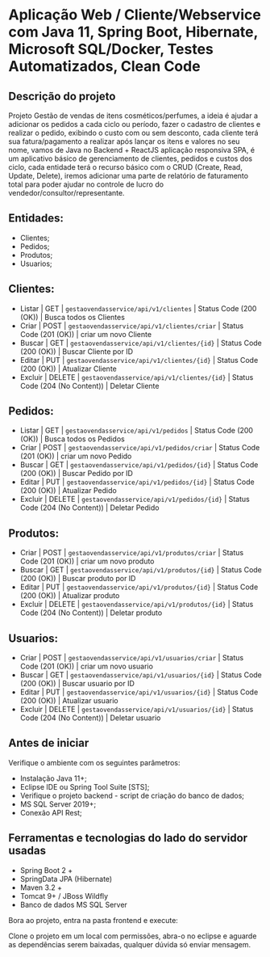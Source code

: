 # Aplicação Web / Cliente/Webservice com Java 11, Spring Boot, Hibernate, Microsoft SQL/Docker, Testes Automatizados, Clean Code

## Descrição do projeto

Projeto Gestão de vendas de itens cosméticos/perfumes, a ideia é ajudar a adicionar os pedidos a cada ciclo ou período, fazer o cadastro de clientes e realizar o pedido, exibindo o custo com ou sem desconto, cada cliente terá sua fatura/pagamento a realizar após lançar os itens e valores no seu nome, vamos de Java no Backend + ReactJS aplicação responsiva SPA, é um aplicativo básico de gerenciamento de clientes, pedidos e custos dos ciclo, cada entidade terá o recurso básico com o CRUD (Create, Read, Update, Delete), iremos adicionar uma parte de relatório de faturamento total para poder ajudar no controle de lucro do vendedor/consultor/representante.

## Entidades:
* Clientes;
* Pedidos;
* Produtos;
* Usuarios;

## Clientes:
- Listar  | GET  | `gestaovendasservice/api/v1/clientes` | Status Code (200 (OK)) | Busca todos os Clientes
- Criar   | POST | `gestaovendasservice/api/v1/clientes/criar` | Status Code (201 (OK)) | criar um novo Cliente
- Buscar  | GET  | `gestaovendasservice/api/v1/clientes/{id}` | Status Code (200 (OK)) | Buscar Cliente por ID
- Editar  | PUT  | `gestaovendasservice/api/v1/clientes/{id}` | Status Code (200 (OK)) | Atualizar Cliente
- Excluir | DELETE | `gestaovendasservice/api/v1/clientes/{id}` | Status Code (204 (No Content)) | Deletar Cliente

## Pedidos:
- Listar  | GET  | `gestaovendasservice/api/v1/pedidos` | Status Code (200 (OK)) | Busca todos os Pedidos
- Criar   | POST | `gestaovendasservice/api/v1/pedidos/criar` | Status Code (201 (OK)) | criar um novo Pedido
- Buscar  | GET  | `gestaovendasservice/api/v1/pedidos/{id}` | Status Code (200 (OK)) | Buscar Pedido por ID
- Editar  | PUT  | `gestaovendasservice/api/v1/pedidos/{id}` | Status Code (200 (OK)) | Atualizar Pedido
- Excluir | DELETE | `gestaovendasservice/api/v1/pedidos/{id}` | Status Code (204 (No Content)) | Deletar Pedido

## Produtos:
- Criar   | POST | `gestaovendasservice/api/v1/produtos/criar` | Status Code (201 (OK)) | criar um novo produto
- Buscar  | GET  | `gestaovendasservice/api/v1/produtos/{id}` | Status Code (200 (OK)) | Buscar produto por ID
- Editar  | PUT  | `gestaovendasservice/api/v1/produtos/{id}` | Status Code (200 (OK)) | Atualizar produto
- Excluir | DELETE | `gestaovendasservice/api/v1/produtos/{id}` | Status Code (204 (No Content)) | Deletar produto

## Usuarios:
- Criar   | POST | `gestaovendasservice/api/v1/usuarios/criar` | Status Code (201 (OK)) | criar um novo usuario
- Buscar  | GET  | `gestaovendasservice/api/v1/usuarios/{id}` | Status Code (200 (OK)) | Buscar usuario por ID
- Editar  | PUT  | `gestaovendasservice/api/v1/usuarios/{id}` | Status Code (200 (OK)) | Atualizar usuario
- Excluir | DELETE | `gestaovendasservice/api/v1/usuarios/{id}` | Status Code (204 (No Content)) | Deletar usuario

## Antes de iniciar

Verifique o ambiente com os seguintes parâmetros:

- Instalação Java 11+;
- Eclipse IDE ou Spring Tool Suite [STS];
- Verifique o projeto backend - script de criação do banco de dados;
- MS SQL Server 2019+;
- Conexão API Rest;

## Ferramentas e tecnologias do lado do servidor usadas

- Spring Boot 2 +
- SpringData JPA (Hibernate)
- Maven 3.2 +
- Tomcat 9+ / JBoss Wildfly
- Banco de dados MS SQL Server

Bora ao projeto, entra na pasta frontend e execute:

Clone o projeto em um local com permissões, abra-o no eclipse e aguarde 
as dependências serem baixadas, qualquer dúvida só enviar mensagem.
